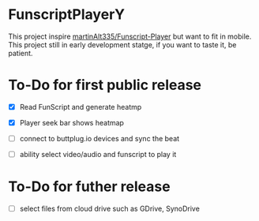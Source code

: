 # FunscriptPlayerY

This project inspire [martinAlt335/Funscript-Player](https://github.com/martinAlt335/Funscript-Player) but want to fit in mobile. This project still in early development statge, if you want to taste it, be patient. 

# To-Do for first public release
- [x] Read FunScript and generate heatmp
- [x] Player seek bar shows heatmap
- [ ] connect to buttplug.io devices and sync the beat
- [ ] ability select video/audio and funscript to play it


# To-Do for futher release
- [ ] select files from cloud drive such as GDrive, SynoDrive